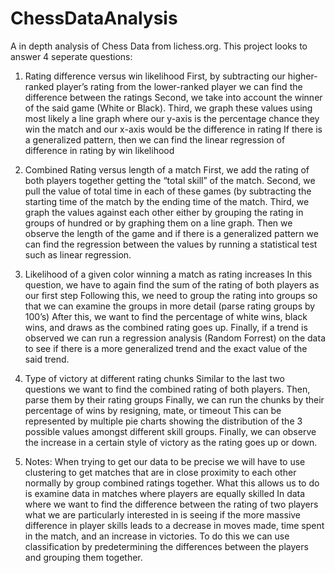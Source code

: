 # ChessDataAnalysis
A in depth analysis of Chess Data from lichess.org. 
This project looks to answer 4 seperate questions:

1. Rating difference versus win likelihood
First, by subtracting our higher-ranked player’s rating from the lower-ranked player we can find the difference between the ratings
Second, we take into account the winner of the said game (White or Black).
Third, we graph these values using most likely a line graph where our y-axis is the percentage chance they win the match and our x-axis would be the difference in rating
If there is a generalized pattern, then we can find the linear regression of difference in rating by win likelihood

2. Combined Rating versus length of a match
First, we add the rating of both players together getting the “total skill” of the match.
Second, we pull the value of total time in each of these games (by subtracting the starting time of the match by the ending time of the match.
Third, we graph the values against each other either by grouping the rating in groups of hundred or by graphing them on a line graph. Then we observe the length of the game and if there is a generalized pattern we can find the regression between the values by running a statistical test such as linear regression.

3. Likelihood of a given color winning a match as rating increases
In this question, we have to again find the sum of the rating of both players as our first step
Following this, we need to group the rating into groups so that we can examine the groups in more detail (parse rating groups by 100’s)
After this, we want to find the percentage of white wins, black wins, and draws as the combined rating goes up.
Finally, if a trend is observed we can run a regression analysis (Random Forrest) on the data to see if there is a more generalized trend and the exact value of the said trend.

4. Type of victory at different rating chunks
Similar to the last two questions we want to find the combined rating of both players.
Then, parse them by their rating groups
Finally, we can run the chunks by their percentage of wins by resigning, mate, or timeout
This can be represented by multiple pie charts showing the distribution of the 3 possible values amongst different skill groups.
Finally, we can observe the increase in a certain style of victory as the rating goes up or down.

5. Notes:
When trying to get our data to be precise we will have to use clustering to get matches that are in close proximity to each other normally by group combined ratings together. What this allows us to do is examine data in matches where players are equally skilled
In data where we want to find the difference between the rating of two players what we are particularly interested in is seeing if the more massive difference in player skills leads to a decrease in moves made, time spent in the match, and an increase in victories. To do this we can use classification by predetermining the differences between the players and grouping them together.

